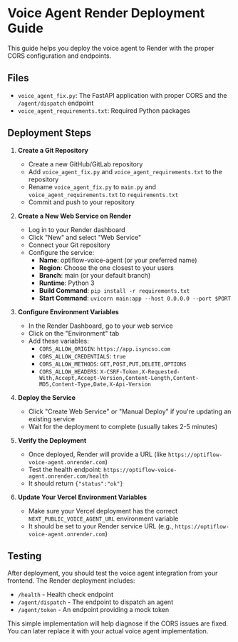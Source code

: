 # Voice Agent Render Deployment Guide

This guide helps you deploy the voice agent to Render with the proper CORS configuration and endpoints.

## Files
- `voice_agent_fix.py`: The FastAPI application with proper CORS and the `/agent/dispatch` endpoint
- `voice_agent_requirements.txt`: Required Python packages

## Deployment Steps

1. **Create a Git Repository**
   - Create a new GitHub/GitLab repository
   - Add `voice_agent_fix.py` and `voice_agent_requirements.txt` to the repository
   - Rename `voice_agent_fix.py` to `main.py` and `voice_agent_requirements.txt` to `requirements.txt`
   - Commit and push to your repository

2. **Create a New Web Service on Render**
   - Log in to your Render dashboard
   - Click "New" and select "Web Service"
   - Connect your Git repository
   - Configure the service:
     - **Name**: optiflow-voice-agent (or your preferred name)
     - **Region**: Choose the one closest to your users
     - **Branch**: main (or your default branch)
     - **Runtime**: Python 3
     - **Build Command**: `pip install -r requirements.txt`
     - **Start Command**: `uvicorn main:app --host 0.0.0.0 --port $PORT`

3. **Configure Environment Variables**
   - In the Render Dashboard, go to your web service
   - Click on the "Environment" tab
   - Add these variables:
     - `CORS_ALLOW_ORIGIN`: `https://app.isyncso.com`
     - `CORS_ALLOW_CREDENTIALS`: `true`
     - `CORS_ALLOW_METHODS`: `GET,POST,PUT,DELETE,OPTIONS`
     - `CORS_ALLOW_HEADERS`: `X-CSRF-Token,X-Requested-With,Accept,Accept-Version,Content-Length,Content-MD5,Content-Type,Date,X-Api-Version`

4. **Deploy the Service**
   - Click "Create Web Service" or "Manual Deploy" if you're updating an existing service
   - Wait for the deployment to complete (usually takes 2-5 minutes)

5. **Verify the Deployment**
   - Once deployed, Render will provide a URL (like `https://optiflow-voice-agent.onrender.com`)
   - Test the health endpoint: `https://optiflow-voice-agent.onrender.com/health`
   - It should return `{"status":"ok"}`

6. **Update Your Vercel Environment Variables**
   - Make sure your Vercel deployment has the correct `NEXT_PUBLIC_VOICE_AGENT_URL` environment variable
   - It should be set to your Render service URL (e.g., `https://optiflow-voice-agent.onrender.com`)

## Testing

After deployment, you should test the voice agent integration from your frontend. The Render deployment includes:

- `/health` - Health check endpoint
- `/agent/dispatch` - The endpoint to dispatch an agent
- `/agent/token` - An endpoint providing a mock token

This simple implementation will help diagnose if the CORS issues are fixed. You can later replace it with your actual voice agent implementation. 